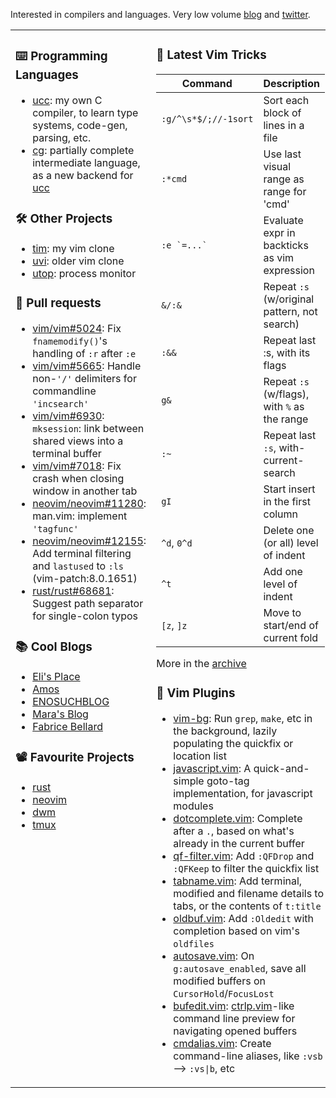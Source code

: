 Interested in compilers and languages. Very low volume [blog](https://bobrippling.github.io/) and [twitter](https://twitter.com/bobrippling).

<table><tr>

<td valign="top" width="50%">

### :keyboard: Programming Languages
- [ucc]: my own C compiler, to learn type systems, code-gen, parsing, etc.
- [cg]: partially complete intermediate language, as a new backend for [ucc]

[ucc]: https://github.com/bobrippling/ucc-c-compiler
[cg]: https://github.com/bobrippling/cg

### :hammer_and_wrench: Other Projects
- [tim]: my vim clone
- [uvi]: older vim clone
- [utop]: process monitor

[tim]: https://github.com/bobrippling/tim
[uvi]: https://github.com/bobrippling/uvi
[utop]: https://github.com/bobrippling/utop

### :construction: Pull requests

- [vim/vim#5024](https://github.com/vim/vim/pull/5024): Fix `fnamemodify()`'s handling of `:r` after `:e`
- [vim/vim#5665](https://github.com/vim/vim/pull/5665): Handle non-`'/'` delimiters for commandline `'incsearch'`
- [vim/vim#6930](https://github.com/vim/vim/pull/6930): `mksession`: link between shared views into a terminal buffer
- [vim/vim#7018](https://github.com/vim/vim/pull/7018): Fix crash when closing window in another tab
- [neovim/neovim#11280](https://github.com/neovim/neovim/pull/11280): man.vim: implement `'tagfunc'`
- [neovim/neovim#12155](https://github.com/neovim/neovim/pull/12155): Add terminal filtering and `lastused` to `:ls` (vim-patch:8.0.1651)
- [rust/rust#68681](https://github.com/rust-lang/rust/pull/68681): Suggest path separator for single-colon typos

### :books: Cool Blogs
- [Eli's Place](https://eli.thegreenplace.net/archives/all)
- [Amos](https://fasterthanli.me/)
- [ENOSUCHBLOG](https://blog.yossarian.net/archive)
- [Mara's Blog](https://blog.m-ou.se/)
- [Fabrice Bellard](https://bellard.org/)

### :film_projector: Favourite Projects
- [rust](https://github.com/rust/rust)
- [neovim](https://github.com/neovim/neovim)
- [dwm](https://dwm.suckless.org/)
- [tmux](https://github.com/tmux/tmux)

</td>

<td valign="top" width="50%">

### :crystal_ball: Latest Vim Tricks
<!-- tips start -->

| Command                | Description                                         |
|------------------------|-----------------------------------------------------|
| `:g/^\s*$/;//-1sort`   | Sort each block of lines in a file                  |
| `:*cmd`                | Use last visual range as range for 'cmd'            |
| ``:e `=...` ``         | Evaluate expr in backticks as vim expression        |
| `&/:&`                 | Repeat `:s` (w/original pattern, not search)        |
| `:&&`                  | Repeat last :s, with its flags                      |
| `g&`                   | Repeat `:s` (w/flags), with `%` as the range        |
| `:~`                   | Repeat last `:s`, with-current-search               |
| `gI`                   | Start insert in the first column                    |
| `^d`, `0^d`            | Delete one (or all) level of indent                 |
| `^t`                   | Add one level of indent                             |
| `[z`, `]z`             | Move to start/end of current fold                   |

<!-- tips end -->
More in the [archive](https://github.com/bobrippling/bobrippling/blob/master/tips.md#archive)

### :electric_plug: Vim Plugins
- [vim-bg]: Run `grep`, `make`, etc in the background, lazily populating the quickfix or location list
- [javascript.vim]: A quick-and-simple goto-tag implementation, for javascript modules
- [dotcomplete.vim]: Complete after a `.`, based on what's already in the current buffer
- [qf-filter.vim]: Add `:QFDrop` and `:QFKeep` to filter the quickfix list
- [tabname.vim]: Add terminal, modified and filename details to tabs, or the contents of `t:title`
- [oldbuf.vim]: Add `:Oldedit` with completion based on vim's `oldfiles`
- [autosave.vim]: On `g:autosave_enabled`, save all modified buffers on `CursorHold`/`FocusLost`
- [bufedit.vim]: [ctrlp.vim]-like command line preview for navigating opened buffers
- [cmdalias.vim]: Create command-line aliases, like `:vsb` --> `:vs|b`, etc

[vim-bg]: https://github.com/bobrippling/vim-bg

[javascript.vim]: https://github.com/bobrippling/dotfiles/blob/master/tiny/.vim/after/ftplugin/javascript.vim
[dotcomplete.vim]: https://github.com/bobrippling/dotfiles/blob/master/tiny/.vim/plugin/dotcomplete.vim
[qf-filter.vim]: https://github.com/bobrippling/dotfiles/blob/master/tiny/.vim/plugin/qf-filter.vim
[tabname.vim]: https://github.com/bobrippling/dotfiles/blob/master/tiny/.vim/plugin/tabname.vim
[oldbuf.vim]: https://github.com/bobrippling/dotfiles/blob/master/tiny/.vim/plugin/oldbuf.vim

[autosave.vim]: https://github.com/bobrippling/dotfiles/blob/master/tiny/.vim/plugin/basic/autosave.vim
[bufedit.vim]: https://github.com/bobrippling/dotfiles/blob/master/tiny/.vim/plugin/basic/bufedit.vim
[cmdalias.vim]: https://github.com/bobrippling/dotfiles/blob/master/tiny/.vim/plugin/basic/cmdalias.vim

[ctrlp.vim]: https://github.com/ctrlpvim/ctrlp.vim

</td>

</tr></table>
